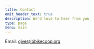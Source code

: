 ```yaml
---
title: Contact
omit_header_text: true
description: We'd love to hear from you
type: page
menu: main
---
```


Email: give@lbbikecoop.org